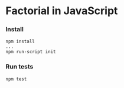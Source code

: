 # Factorial in JavaScript

### Install

```
npm install
...
npm run-script init
```

### Run tests

```
npm test
```
